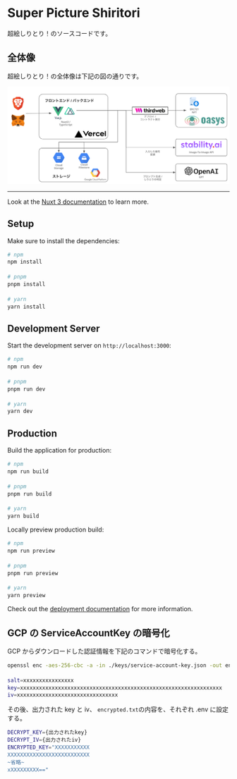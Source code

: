 # Super Picture Shiritori

超絵しりとり！のソースコードです。

## 全体像

超絵しりとり！の全体像は下記の図の通りです。

![アーキテクチャ](./docs/arch.png)

---

Look at the [Nuxt 3 documentation](https://nuxt.com/docs/getting-started/introduction) to learn more.

## Setup

Make sure to install the dependencies:

```bash
# npm
npm install

# pnpm
pnpm install

# yarn
yarn install
```

## Development Server

Start the development server on `http://localhost:3000`:

```bash
# npm
npm run dev

# pnpm
pnpm run dev

# yarn
yarn dev
```

## Production

Build the application for production:

```bash
# npm
npm run build

# pnpm
pnpm run build

# yarn
yarn build
```

Locally preview production build:

```bash
# npm
npm run preview

# pnpm
pnpm run preview

# yarn
yarn preview
```

Check out the [deployment documentation](https://nuxt.com/docs/getting-started/deployment) for more information.

## GCP の ServiceAccountKey の暗号化

GCP からダウンロードした認証情報を下記のコマンドで暗号化する。

```bash
openssl enc -aes-256-cbc -a -in ./keys/service-account-key.json -out encrypted.txt -k passphrase -p

salt=xxxxxxxxxxxxxxxx
key=xxxxxxxxxxxxxxxxxxxxxxxxxxxxxxxxxxxxxxxxxxxxxxxxxxxxxxxxxxxxxxxx
iv=xxxxxxxxxxxxxxxxxxxxxxxxxxxxxxxx
```

その後、出力された key と iv、 `encrypted.txt`の内容を、それぞれ .env に設定する。

```bash
DECRYPT_KEY={出力されたkey}
DECRYPT_IV={出力されたiv}
ENCRYPTED_KEY="XXXXXXXXXXX
XXXXXXXXXXXXXXXXXXXXXXXXXX
~省略~
xXXXXXXXXX=="
```
